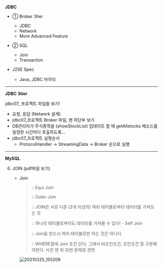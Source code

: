 **JDBC**

- ① Broker 3tier
  - JDBC
  - Network
  - More Advanced Feature

- ② SQL
  - Join
  - Transaction

- J2SE Spec
  - Java, JDBC 마무리

---

**JDBC 3tier**

jdbc07_ 프로젝트 파일들 보기!

- 요청, 응답 (Network 설계)
- jdbc07_프로젝트 Broker 파일, 맨 하단부 보기
- DB관리자가 주식종목을 (showStockList) 업데이트 할 때 getAllstocks 메소드를 일정한 시간마다 호출하도록...
- jdbc07_프로젝트 실행순서
  - ProtocolHandler → StreamingData → Broker 순으로 실행 

---

**MySQL**

6. JOIN (pdf파일 보기)

   - Join 

     > :: Equi Join
     >
     > :: Outer Join
     >
     > :: JOIN은 서로 다른 (2개 이상의) 여러 테이블로부터 데이터를 가져오는 것
     >
     > 
     >
     > :: 하나의 테이블로부터도 데이터를 가져올 수 있다! - Self Join
     >
     > :: Join을 반드시 여러 테이블로만 하는 것은 아니다.
     >
     > 
     >
     > :: WHERE절에 Join 조건 단다.
     > 그래서 비조인조건, 조인조건 잘 구분해야한다. 사진 맨 위 3)번 문제랑 관련 

     ![20210325_155209](https://user-images.githubusercontent.com/78403443/112450621-e961a200-8d97-11eb-85ce-5eb9a45b3ca5.png)


     
